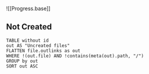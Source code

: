 ![[Progress.base]]

## Not Created
```dataview
TABLE without id 
out AS "Uncreated files"
FLATTEN file.outlinks as out
WHERE !(out.file) AND !contains(meta(out).path, "/")
GROUP by out
SORT out ASC
```
